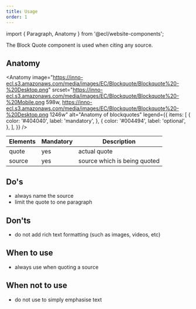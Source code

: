 ```yaml
---
title: Usage
order: 1
---
```


import { Paragraph, Anatomy } from '@ecl/website-components';

<Paragraph size="lead">
  The Block Quote component is used when citing any source.
</Paragraph>

## Anatomy

<Anatomy
image="https://inno-ecl.s3.amazonaws.com/media/images/EC/Blockquote/Blockquote%20-%20Desktop.png"
srcset="https://inno-ecl.s3.amazonaws.com/media/images/EC/Blockquote/Blockquote%20-%20Mobile.png 598w, https://inno-ecl.s3.amazonaws.com/media/images/EC/Blockquote/Blockquote%20-%20Desktop.png 1246w"
alt="Anatomy of blockquotes"
legend={{
    items: [
      {
        color: '#404040',
        label: 'mandatory',
      },
      {
        color: '#004494',
        label: 'optional',
      },
    ],
  }}
/>

| Elements | Mandatory | Description                  |
| -------- | --------- | ---------------------------- |
| quote    | yes       | actual quote                 |
| source   | yes       | source which is being quoted |

## Do's

- always name the source
- limit the quote to one paragraph

## Don'ts

- do not add rich text formatting (such as images, videos, etc)

## When to use

- always use when quoting a source

## When not to use

- do not use to simply emphasise text

